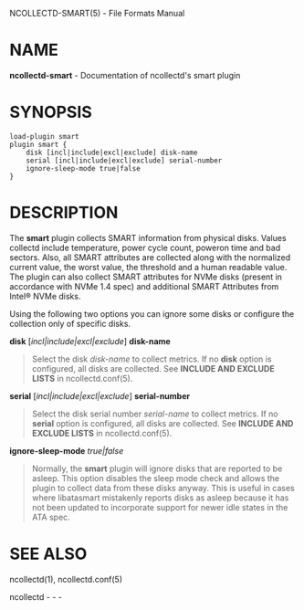 NCOLLECTD-SMART(5) - File Formats Manual

# NAME

**ncollectd-smart** - Documentation of ncollectd's smart plugin

# SYNOPSIS

	load-plugin smart
	plugin smart {
	    disk [incl|include|excl|exclude] disk-name
	    serial [incl|include|excl|exclude] serial-number
	    ignore-sleep-mode true|false
	}

# DESCRIPTION

The **smart** plugin collects SMART information from physical
disks.
Values collectd include temperature, power cycle count, poweron
time and bad sectors.
Also, all SMART attributes are collected along with the normalized current
value, the worst value, the threshold and a human readable value.
The plugin can also collect SMART attributes for NVMe disks
(present in accordance with NVMe 1.4 spec) and additional
SMART Attributes from Intel&#174; NVMe disks.

Using the following two options you can ignore some disks or configure the
collection only of specific disks.

**disk** \[*incl|include|excl|exclude*] **disk-name**

> Select the disk *disk-name* to collect metrics.
> If no **disk** option is configured, all disks are collected.
> See **INCLUDE AND EXCLUDE LISTS** in
> ncollectd.conf(5).

**serial** \[*incl|include|excl|exclude*] **serial-number**

> Select the disk serial number *serial-name* to collect metrics.
> If no **serial** option is configured, all disks are collected.
> See **INCLUDE AND EXCLUDE LISTS** in
> ncollectd.conf(5).

**ignore-sleep-mode** *true|false*

> Normally, the **smart** plugin will ignore disks that are reported
> to be asleep.
> This option disables the sleep mode check and allows the plugin to collect
> data from these disks anyway.
> This is useful in cases where libatasmart mistakenly reports disks as asleep
> because it has not been updated to incorporate support
> for newer idle states in the ATA spec.

# SEE ALSO

ncollectd(1),
ncollectd.conf(5)

ncollectd - - -
